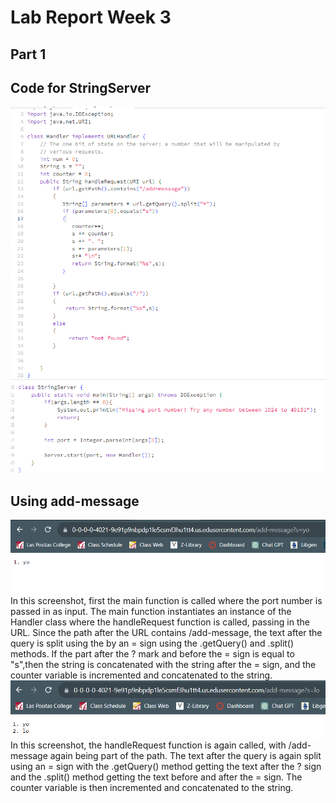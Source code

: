 # Lab Report Week 3

## Part 1
## Code for StringServer
![servercode](/images/servercode.png) <br>
![servercode1](/images/servercode1.png) <br>
## Using add-message
![addmessage](/images/addmessage.png) <br>
In this screenshot, first the main function is called where the port number is passed in as input. The main function instantiates an instance of the Handler class where the handleRequest function is called, passing in the URL. Since the path after the URL contains /add-message, the text after the query is split using the by an = sign using the .getQuery() and .split() methods. If the part after the ? mark and before the = sign is equal to "s",then the string is concatenated with the string after the = sign, and the counter variable is incremented and concatenated to the string. <br>
![addmessage1](/images/addmessage1.png) <br>
In this screenshot, the handleRequest function is again called, with /add-message again being part of the path. The text after the query is again split using an = sign with the .getQuery() method getting the text after the ? sign and the .split() method getting the text before and after the = sign. The counter variable is then incremented and concatenated to the string. <br>
